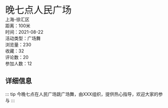 <el-card class="box-card" shadow="always">
  <div slot="header" class="clearfix" style="font-size: 30px;">
    <span>晚七点人民广场</span>
  </div>
  <el-row>
  <el-col :span="8" style="margin-left: 6%;">
  <div><i class="el-icon-location-outline"></i>  上海-徐汇区</div>
  <div><i class="el-icon-position"></i>  距离：100米</div>
  <div><i class="el-icon-time"></i>  时间：2021-08-22</div>
  <div><i class="el-icon-paperclip"></i>  活动类型：广场舞</div>
  </el-col>
  <el-col :span="2">
  <el-divider direction="vertical"></el-divider>
  </el-col>
  <el-col :span="8" style="margin-left: 10%;">
  <div><i class="el-icon-view"></i>  浏览量：230</div>
  <div><i class="el-icon-star-off"></i>  收藏：32</div>
  <div><i class="el-icon-chat-round"></i>  评论数：20</div>
  <div><i class="el-icon-user"></i>  参加人数：12</div>
  </el-col>
  </el-row>
</el-card>

## 详细信息
::: tip
今晚七点在人民广场跳广场舞，由XXX组织，提供热心指导，欢迎大家的参与
:::

<Comment/>


<style>
  .el-dropdown-link {
    cursor: pointer;
    color: #409EFF;
  }
  .el-icon-arrow-down {
    font-size: 12px;
  }
  .text {
    font-size: 14px;
  }
  .item {
    margin-bottom: 18px;
  }
  .clearfix:before,
  .clearfix:after {
    display: table;
    content: "";
  }
  .clearfix:after {
    clear: both
  }
  .box-card {
    width: 100%;
    margin-top: 20px;
  }
  /* .el-button + .el-button {
      margin-left: 10px;
  } */
  .el-divider--vertical {
        height: 100px;
        width: 1px;
        margin-left: 100%;
    }
    .el-card {
        border-radius: 16px;
        box-shadow: 0 2px 4px rgba(0, 0, 0, .12), 0 0 6px rgba(0, 0, 0, .04);
    }
    .el-card__header {
        background: rgba(161, 249, 249, 1);
    }
    .el-card__body {
        background: rgba(245, 249, 161, 1);
    }

</style>